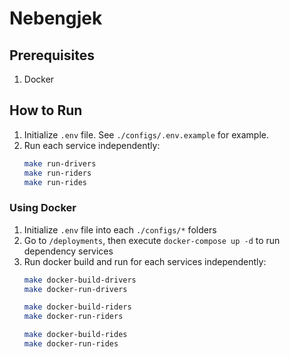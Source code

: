 # Nebengjek

## Prerequisites
1. Docker

## How to Run

1. Initialize `.env` file. See `./configs/.env.example` for example.
2. Run each service independently:
    ```sh
    make run-drivers
    make run-riders
    make run-rides
    ```

### Using Docker

1. Initialize `.env` file into each `./configs/*` folders
2. Go to `/deployments`, then execute `docker-compose up -d` to run dependency services
3. Run docker build and run for each services independently:
    ```sh
    make docker-build-drivers
    make docker-run-drivers

    make docker-build-riders
    make docker-run-riders

    make docker-build-rides
    make docker-run-rides
    ```